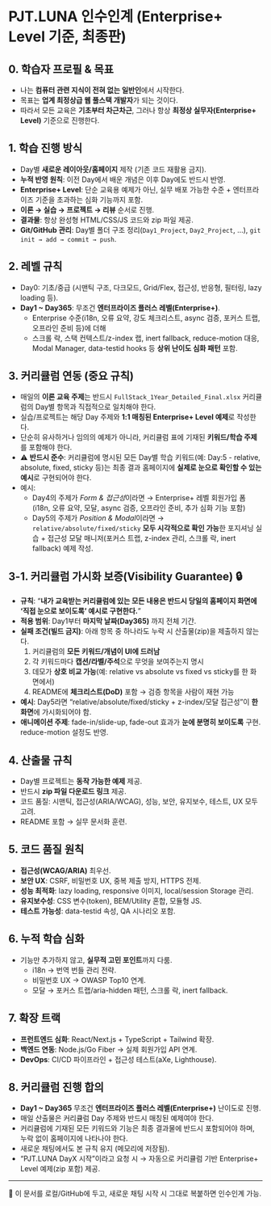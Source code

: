 # PJT.LUNA 인수인계 (Enterprise+ Level 기준, 최종판)

## 0. 학습자 프로필 & 목표
- 나는 **컴퓨터 관련 지식이 전혀 없는 일반인**에서 시작한다.
- 목표는 **업계 최정상급 웹 풀스택 개발자**가 되는 것이다.
- 따라서 모든 교육은 **기초부터 차근차근**, 그러나 항상 **최정상 실무자(Enterprise+ Level)** 기준으로 진행한다.

## 1. 학습 진행 방식
- Day별 **새로운 레이아웃/홈페이지** 제작 (기존 코드 재활용 금지).
- **누적 반영 원칙**: 이전 Day에서 배운 개념은 이후 Day에도 반드시 반영.
- **Enterprise+ Level**: 단순 교육용 예제가 아닌, 실무 배포 가능한 수준 + 엔터프라이즈 기준을 초과하는 심화 기능까지 포함.
- **이론 → 실습 → 프로젝트 → 리뷰** 순서로 진행.
- **결과물**: 항상 완성형 HTML/CSS/JS 코드와 zip 파일 제공.
- **Git/GitHub 관리**: Day별 폴더 구조 정리(`Day1_Project`, `Day2_Project`, …), `git init → add → commit → push`.

## 2. 레벨 규칙
- Day0: 기초/중급 (시맨틱 구조, 다크모드, Grid/Flex, 접근성, 반응형, 필터링, lazy loading 등).
- **Day1 ~ Day365**: 무조건 **엔터프라이즈 플러스 레벨(Enterprise+)**.  
  - Enterprise 수준(i18n, 오류 요약, 강도 체크리스트, async 검증, 포커스 트랩, 오프라인 준비 등)에 더해  
  - 스크롤 락, 스택 컨텍스트/z-index 랩, inert fallback, reduce-motion 대응, Modal Manager, data-testid hooks 등 **상위 난이도 심화 패턴** 포함.

## 3. 커리큘럼 연동 (중요 규칙)
- 매일의 **이론 교육 주제**는 반드시 `FullStack_1Year_Detailed_Final.xlsx` 커리큘럼의 Day별 항목과 직접적으로 일치해야 한다.
- 실습/프로젝트는 해당 Day 주제와 **1:1 매칭된 Enterprise+ Level 예제**로 작성한다.
- 단순히 유사하거나 임의의 예제가 아니라, 커리큘럼 표에 기재된 **키워드/학습 주제**를 포함해야 한다.
- ⚠️ **반드시 준수**: 커리큘럼에 명시된 모든 Day별 학습 키워드(예: Day:5 - relative, absolute, fixed, sticky 등)는 최종 결과 홈페이지에 **실제로 눈으로 확인할 수 있는 예시**로 구현되어야 한다.
- 예시:  
  - Day4의 주제가 *Form & 접근성*이라면 → Enterprise+ 레벨 회원가입 폼(i18n, 오류 요약, 모달, async 검증, 오프라인 준비, 추가 심화 기능 포함)  
  - Day5의 주제가 *Position & Modal*이라면 → `relative/absolute/fixed/sticky` **모두 시각적으로 확인 가능**한 포지셔닝 실습 + 접근성 모달 매니저(포커스 트랩, z-index 관리, 스크롤 락, inert fallback) 예제 작성.

## 3-1. **커리큘럼 가시화 보증(Visibility Guarantee)**  🔒
- **규칙**: “**내가 교육받는 커리큘럼에 있는 모든 내용은 반드시 당일의 홈페이지 화면에 ‘직접 눈으로 보이도록’ 예시로 구현한다.**”  
- **적용 범위**: Day1부터 **마지막 날짜(Day365)** 까지 전체 기간.  
- **실패 조건(빌드 금지)**: 아래 항목 중 하나라도 누락 시 산출물(zip)을 제출하지 않는다.
  1) 커리큘럼의 **모든 키워드/개념이 UI에 드러남**
  2) 각 키워드마다 **캡션/라벨/주석**으로 무엇을 보여주는지 명시
  3) 데모가 **상호 비교 가능**(예: relative vs absolute vs fixed vs sticky를 한 화면에서)
  4) README에 **체크리스트(DoD)** 포함 → 검증 항목을 사람이 재현 가능
- **예시**: Day5라면 “relative/absolute/fixed/sticky + z-index/모달 접근성”이 **한 화면**에 가시화되어야 함.
- **애니메이션 주제**: fade-in/slide-up, fade-out 효과가 **눈에 분명히 보이도록** 구현. reduce-motion 설정도 반영.

## 4. 산출물 규칙
- Day별 프로젝트는 **동작 가능한 예제** 제공.
- 반드시 **zip 파일 다운로드 링크** 제공.
- 코드 품질: 시맨틱, 접근성(ARIA/WCAG), 성능, 보안, 유지보수, 테스트, UX 모두 고려.
- README 포함 → 실무 문서화 훈련.

## 5. 코드 품질 원칙
- **접근성(WCAG/ARIA)** 최우선.
- **보안 UX**: CSRF, 비밀번호 UX, 중복 제출 방지, HTTPS 전제.
- **성능 최적화**: lazy loading, responsive 이미지, local/session Storage 관리.
- **유지보수성**: CSS 변수(token), BEM/Utility 혼합, 모듈형 JS.
- **테스트 가능성**: data-testid 속성, QA 시나리오 포함.

## 6. 누적 학습 심화
- 기능만 추가하지 않고, **실무적 고민 포인트**까지 다룸.
  - i18n → 번역 번들 관리 전략.
  - 비밀번호 UX → OWASP Top10 연계.
  - 모달 → 포커스 트랩/aria-hidden 패턴, 스크롤 락, inert fallback.

## 7. 확장 트랙
- **프런트엔드 심화**: React/Next.js + TypeScript + Tailwind 확장.
- **백엔드 연동**: Node.js/Go Fiber → 실제 회원가입 API 연계.
- **DevOps**: CI/CD 파이프라인 + 접근성 테스트(aXe, Lighthouse).

## 8. 커리큘럼 진행 합의
- **Day1 ~ Day365** 무조건 **엔터프라이즈 플러스 레벨(Enterprise+)** 난이도로 진행.
- 매일 산출물은 커리큘럼 Day 주제와 반드시 매칭된 예제여야 한다.
- 커리큘럼에 기재된 모든 키워드와 기능은 최종 결과물에 반드시 포함되어야 하며, 누락 없이 홈페이지에 나타나야 한다.
- 새로운 채팅에서도 본 규칙 유지 (메모리에 저장됨).
- “PJT.LUNA DayX 시작”이라고 요청 시 → 자동으로 커리큘럼 기반 Enterprise+ Level 예제(zip 포함) 제공.

---

📌 이 문서를 로컬/GitHub에 두고, 새로운 채팅 시작 시 그대로 복붙하면 인수인계 가능.

